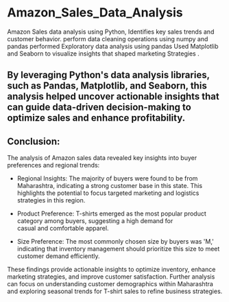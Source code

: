 # Amazon_Sales_Data_Analysis
Amazon Sales data analysis using Python, Identifies key
sales trends and customer behavior.
perform data cleaning operations using numpy and pandas 
performed Exploratory data analysis using pandas 
Used Matplotlib and Seaborn to visualize insights that shaped marketing Strategies .

By leveraging Python's data analysis libraries, such as Pandas, Matplotlib, and Seaborn, this analysis helped uncover actionable insights that can guide data-driven decision-making to optimize sales and enhance profitability.
----------------------------------------------------------------------------------------------------------------
## Conclusion:

The analysis of Amazon sales data revealed key insights into buyer preferences and regional trends:

- Regional Insights: The majority of buyers were found to be from Maharashtra, indicating a strong customer base in this 
   state. This highlights the potential to focus targeted marketing and logistics strategies in this region.

- Product Preference: T-shirts emerged as the most popular product category among buyers, suggesting a high demand for   
   casual and comfortable apparel.

- Size Preference: The most commonly chosen size by buyers was 'M,' indicating that inventory management should prioritize 
    this size to meet customer demand efficiently.

These findings provide actionable insights to optimize inventory, enhance marketing strategies, and improve customer satisfaction. Further analysis can focus on understanding customer demographics within Maharashtra and exploring seasonal trends for T-shirt sales to refine business strategies.
